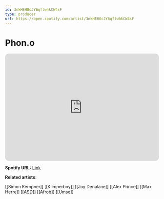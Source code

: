 ```yaml
---
id: 3nkHEHOcJY6qflwhkCW4sF
type: producer
url: https://open.spotify.com/artist/3nkHEHOcJY6qflwhkCW4sF
---
```

# Phon.o

<iframe style="border-radius:12px" src="https://open.spotify.com/embed/artist/3nkHEHOcJY6qflwhkCW4sF" width="100%" height="352" frameBorder="0" allowfullscreen="" allow="autoplay; clipboard-write; encrypted-media; fullscreen; picture-in-picture" loading="lazy"></iframe>

**Spotify URL:** [Link](https://open.spotify.com/artist/3nkHEHOcJY6qflwhkCW4sF)

**Related artists:**

[[Simon Kempner]]
[[Klimperboy]]
[[Joy Denalane]]
[[Alex Prince]]
[[Max Herre]]
[[ASD]]
[[Afrob]]
[[Umse]]
